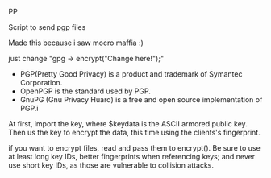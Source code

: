 PP

Script to send pgp files

Made this because i saw mocro maffia :)

just change "gpg -> encrypt("Change here!");"

- PGP(Pretty Good Privacy) is a product and trademark of Symantec Corporation.
- OpenPGP is the standard used by PGP.
- GnuPG (Gnu Privacy Huard) is a free and open source implementation of PGP.i

At first, import the key, where $keydata is the ASCII armored public key. Then us the key to encrypt the data,
this time using the clients's fingerprint.

if you want to encrypt files, read and pass them to encrypt(). Be sure to use at least long key IDs, better fingerprints when referencing keys; and never use short key IDs, as those are vulnerable to collision attacks.

